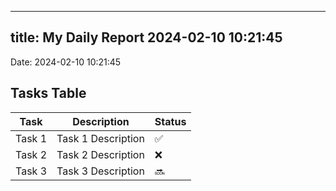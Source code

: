 
---
title: My Daily Report 2024-02-10 10:21:45
---

Date: 2024-02-10 10:21:45

## Tasks Table

| Task | Description | Status |
|------|-------------|--------|
| Task 1 | Task 1 Description | ✅ |
| Task 2 | Task 2 Description | ❌ |
| Task 3 | Task 3 Description | 🔜 |
